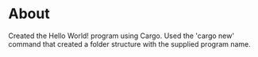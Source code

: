 # About
Created the Hello World! program using Cargo. 
Used the 'cargo new' command that created a folder structure with the supplied program name. 

